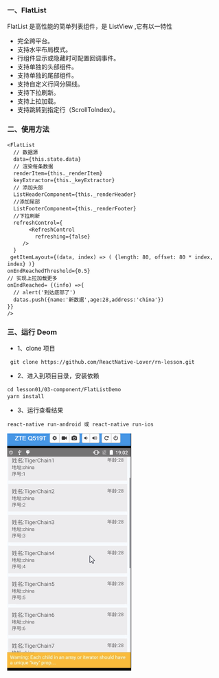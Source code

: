 ### 一、FlatList
FlatList 是高性能的简单列表组件，是 ListView ,它有以一特性

* 完全跨平台。
* 支持水平布局模式。
* 行组件显示或隐藏时可配置回调事件。
* 支持单独的头部组件。
* 支持单独的尾部组件。
* 支持自定义行间分隔线。
* 支持下拉刷新。
* 支持上拉加载。
* 支持跳转到指定行（ScrollToIndex）。

### 二、使用方法

```
<FlatList
  // 数据源
  data={this.state.data}
  // 渲染每条数据
  renderItem={this._renderItem}
  keyExtractor={this._keyExtractor}
  // 添加头部
  ListHeaderComponent={this._renderHeader}
  //添加尾部
  ListFooterComponent={this._renderFooter}
  //下拉刷新
  refreshControl={
       <RefreshControl
         refreshing={false}
     />
  }
 getItemLayout={(data, index) => ( {length: 80, offset: 80 * index, index} )}
onEndReachedThreshold={0.5}
// 实现上拉加载更多
onEndReached= {(info) =>{
  // alert('到达底部了')
  datas.push({name:'新数据',age:28,address:'china'})
}}
/>
```

### 三、运行 Deom

* 1、clone 项目

```
 git clone https://github.com/ReactNative-Lover/rn-lesson.git
```

* 2、进入到项目目录，安装依赖

```
cd lesson01/03-component/FlatListDemo
yarn install
```

* 3、运行查看结果

```
react-native run-android 或 react-native run-ios
```

![flatlist](./screenshot/flatlist.gif)
